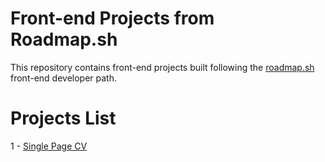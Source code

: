 # Front-end Projects from Roadmap.sh
This repository contains front-end projects built following the [roadmap.sh](https://roadmap.sh/) front-end developer path.




# Projects List

1 - [Single Page CV](https://github.com/FellipeGobira/roadmapfrontend/tree/main/CV%20Page)

